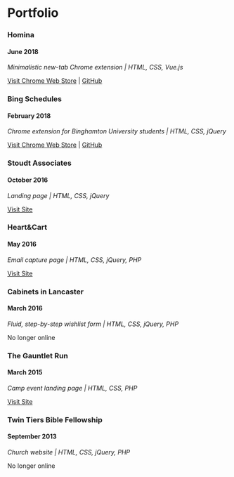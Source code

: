 # Portfolio

### Homina
#### June 2018
*Minimalistic new-tab Chrome extension | HTML, CSS, Vue.js*

[Visit Chrome Web Store](https://chrome.google.com/webstore/detail/homina/fioieebccopjgmnhbgkcfnhaijefjjpj) | [GitHub](https://github.com/shengslogar/bingschedules)

### Bing Schedules
#### February 2018
*Chrome extension for Binghamton University students | HTML, CSS, jQuery*

[Visit Chrome Web Store](https://chrome.google.com/webstore/detail/bing-schedules/ofpmakmjnlpkpnelpdkjpapilnbcafdl?hl=en-US) | [GitHub](https://github.com/shengslogar/homina)

### Stoudt Associates
#### October 2016
*Landing page | HTML, CSS, jQuery*

[Visit Site](http://stoudtcpas.com/)

### Heart&Cart
#### May 2016
*Email capture page | HTML, CSS, jQuery, PHP*

[Visit Site](http://heartandcart.com/)

### Cabinets in Lancaster
#### March 2016
*Fluid, step-by-step wishlist form | HTML, CSS, jQuery, PHP*

No longer online

### The Gauntlet Run
#### March 2015
*Camp event landing page | HTML, CSS, PHP*

[Visit Site](http://thegauntletrun.org/)

### Twin Tiers Bible Fellowship
#### September 2013
*Church website | HTML, CSS, jQuery, PHP*

No longer online
